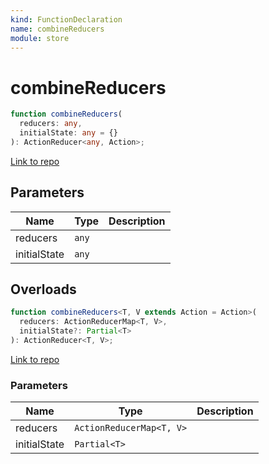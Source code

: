 ```yaml
---
kind: FunctionDeclaration
name: combineReducers
module: store
---
```


# combineReducers

```ts
function combineReducers(
  reducers: any,
  initialState: any = {}
): ActionReducer<any, Action>;
```

[Link to repo](https://github.com/ngrx/platform/blob/master/modules/store/src/utils.ts#L14-L45)

## Parameters

| Name         | Type  | Description |
| ------------ | ----- | ----------- |
| reducers     | `any` |             |
| initialState | `any` |             |

## Overloads

```ts
function combineReducers<T, V extends Action = Action>(
  reducers: ActionReducerMap<T, V>,
  initialState?: Partial<T>
): ActionReducer<T, V>;
```

[Link to repo](https://github.com/ngrx/platform/blob/master/modules/store/src/utils.ts#L10-L13)

### Parameters

| Name         | Type                     | Description |
| ------------ | ------------------------ | ----------- |
| reducers     | `ActionReducerMap<T, V>` |             |
| initialState | `Partial<T>`             |             |
